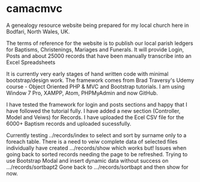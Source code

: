 # camacmvc
A genealogy resource website being prepared for my local church here in Bodfari, North Wales, UK.

The terms of reference for the website is to publish our local parish ledgers for Baptisms, Christenings, Mariages and Funerals.
It will provide Login, Posts and about 25000 records that have been manually transcribe into an Excel Spreadsheets

It is currently very early stages of hand written code with minimal bootstrap/design work.
The framework comes from Brad Traversy's Udemy course - Object Oriented PHP & MVC and Bootstrap tutorials.
I am using Window 7 Pro, XAMPP, Atom, PHPMyAdmin and now GitHub.

I have tested the framework for login and posts sections and happy that I have followed the tutorial fully.
I have added a new section (Controller, Model and Veiws) for Records.
I have uploaded the Ecel CSV file for the 6000+ Baptism records and uploaded sucessfully.

Currently testing ../records/index to select and sort by surname only to a foreach table.
There is a need to veiw complete data of selected files individually have created .../records/show which works but!
Issues when going back to sorted records needing the page to be refreshed.
Trying to use Bootstrap Modal and insert dynamic data without success on .../records/sortbapt2
Gone back to .../records/sortbapt and then show for now.
